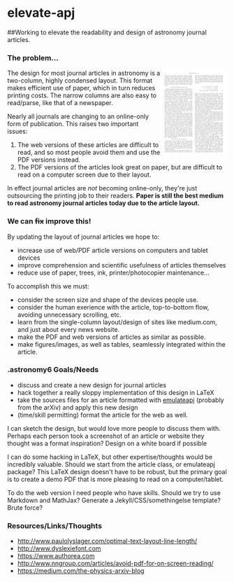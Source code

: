 elevate-apj
===========

##Working to elevate the readability and design of astronomy journal articles.


### The problem...

<img align="right" src="old.png">
The design for most journal articles in astronomy is a two-column, highly condensed layout. This format makes efficient use of paper, which in turn reduces printing costs. The narrow columns are also easy to read/parse, like that of a newspaper. 

Nearly all journals are changing to an online-only form of publication. This raises two important issues:

1. The web versions of these articles are difficult to read, and so most people avoid them and use the PDF versions instead.
2. The PDF versions of the articles look great on paper, but are difficult to read on a computer screen due to their layout.

In effect journal articles are *not* becoming online-only, they're just outsourcing the printing job to their readers. **Paper is still the best medium to read astronomy journal articles today due to the article layout.**

### We can ~~fix~~ improve this!

By updating the layout of journal articles we hope to:

- increase use of web/PDF article versions on computers and tablet devices
- improve comprehension and scientific usefulness of articles themselves
- reduce use of paper, trees, ink, printer/photocopier maintenance...


To accomplish this we must:

- consider the screen size and shape of the devices people use.
- consider the human exerience with the article, top-to-bottom flow, avoiding unnecessary scrolling, etc.
- learn from the single-column layout/design of sites like medium.com, and just about every news website.
- make the PDF and web versions of articles as similar as possible.
- make figures/images, as well as tables, seamlessly integrated within the article.

### .astronomy6 Goals/Needs
- discuss and create a new design for journal articles
- hack together a really sloppy implementation of this design in LaTeX
- take the sources files for an article formatted with [emulateapj](http://hea-www.harvard.edu/~alexey/emulateapj/) (probably from the arXiv) and apply this new design
- (time/skill permitting) format the article for the web as well. 

I can sketch the design, but would love more people to discuss them with. Perhaps each person took a screenshot of an article or website they thought was a format inspiration? Design on a white board if possible

I can do some hacking in LaTeX, but other expertise/thoughts would be incredibly valuable. Should we start from the article class, or emulateapj package? This LaTeX design doesn't have to be robust, but the primary goal is to create a demo PDF that is more pleasing to read on a computer/tablet.

To do the web version I need people who have skills. Should we try to use Markdown and MathJax? Generate a Jekyll/CSS/somethingelse template? Brute force?


### Resources/Links/Thoughts
- http://www.paulolyslager.com/optimal-text-layout-line-length/
- http://www.dyslexiefont.com
- https://www.authorea.com
- http://www.nngroup.com/articles/avoid-pdf-for-on-screen-reading/
- https://medium.com/the-physics-arxiv-blog

